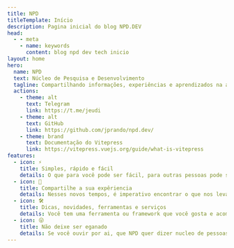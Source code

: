 ```yaml
---
title: NPD
titleTemplate: Início
description: Pagina inicial do blog NPD.DEV
head:
  - - meta
    - name: keywords
      content: blog npd dev tech inicio
layout: home
hero:
  name: NPD
  text: Núcleo de Pesquisa e Desenvolvimento
  tagline: Compartilhando informações, experiências e aprendizados na área de tecnologia.
  actions:
    - theme: alt
      text: Telegram
      link: https://t.me/jeudi
    - theme: alt
      text: GitHub
      link: https://github.com/jprando/npd.dev/
    - theme: brand
      text: Documentação do Vitepress
      link: https://vitepress.vuejs.org/guide/what-is-vitepress
features:
  - icon: ⚡️
    title: Simples, rápido e fácil
    details: O que para você pode ser fácil, para outras pessoas pode ser difícil, vamos centralizar os hack que encontrarmos na rede.
  - icon: 🤝
    title: Compartilhe a sua expêriencia
    details: Nesses novos tempos, é imperativo encontrar o que nos levará a um outro patamar!
  - icon: 🛠️
    title: Dicas, novidades, ferramentas e serviços
    details: Você tem uma ferramenta ou framework que você gosta e acompanha? utilize este espaço e compartilhe.
  - icon: 😜
    title: Não deixe ser eganado
    details: Se você ouvir por ai, que NPD quer dizer nucleo de pessoas desoculpadas, nucleo de pessoas doidas ou ninguem precisa deles, é tudo estória.
---
```

